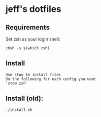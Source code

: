 jeff's dotfiles
===================

Requirements
------------

Set zsh as your login shell:

    chsh -s $(which zsh)

Install
-------

    Use stow to install files
    Do the following for each config you want
    `stow zsh`

Install (old):
--------------

    ./install.sh
